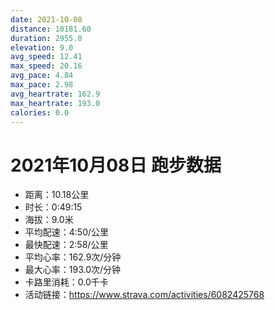 ```yaml
---
date: 2021-10-08
distance: 10181.60
duration: 2955.0
elevation: 9.0
avg_speed: 12.41
max_speed: 20.16
avg_pace: 4.84
max_pace: 2.98
avg_heartrate: 162.9
max_heartrate: 193.0
calories: 0.0
---
```


# 2021年10月08日 跑步数据

- 距离：10.18公里
- 时长：0:49:15
- 海拔：9.0米
- 平均配速：4:50/公里
- 最快配速：2:58/公里
- 平均心率：162.9次/分钟
- 最大心率：193.0次/分钟
- 卡路里消耗：0.0千卡
- 活动链接：https://www.strava.com/activities/6082425768
